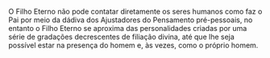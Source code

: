 ﻿O Filho Eterno não pode contatar diretamente os seres humanos como faz o Pai por meio da dádiva dos Ajustadores do Pensamento pré-pessoais, no entanto o Filho Eterno se aproxima das personalidades criadas por uma série de gradações decrescentes de filiação divina, até que lhe seja possível estar na presença do homem e, às vezes, como o próprio homem.